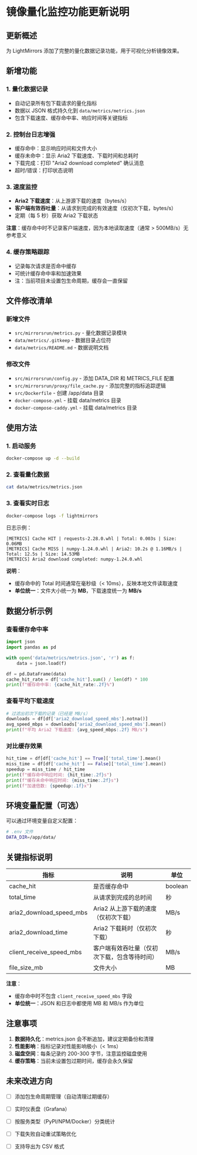 # 镜像量化监控功能更新说明

## 更新概述

为 LightMirrors 添加了完整的量化数据记录功能，用于可视化分析镜像效果。

## 新增功能

### 1. 量化数据记录
- 自动记录所有包下载请求的量化指标
- 数据以 JSON 格式持久化到 `data/metrics/metrics.json`
- 包含下载速度、缓存命中率、响应时间等关键指标

### 2. 控制台日志增强
- 缓存命中：显示响应时间和文件大小
- 缓存未命中：显示 Aria2 下载速度、下载时间和总耗时
- 下载完成：打印 "Aria2 download completed" 确认消息
- 超时/错误：打印状态说明

### 3. 速度监控
- **Aria2 下载速度**：从上游源下载的速度（bytes/s）
- **客户端有效吞吐量**：从请求到完成的有效速度（仅初次下载，bytes/s）
- 定期（每 5 秒）获取 Aria2 下载状态

**注意**：缓存命中时不记录客户端速度，因为本地读取速度（通常 > 500MB/s）无参考意义

### 4. 缓存策略跟踪
- 记录每次请求是否命中缓存
- 可统计缓存命中率和加速效果
- 注：当前项目未设置包生命周期，缓存会一直保留

## 文件修改清单

### 新增文件
- `src/mirrorsrun/metrics.py` - 量化数据记录模块
- `data/metrics/.gitkeep` - 数据目录占位符
- `data/metrics/README.md` - 数据说明文档

### 修改文件
- `src/mirrorsrun/config.py` - 添加 DATA_DIR 和 METRICS_FILE 配置
- `src/mirrorsrun/proxy/file_cache.py` - 添加完整的指标追踪逻辑
- `src/Dockerfile` - 创建 /app/data 目录
- `docker-compose.yml` - 挂载 data/metrics 目录
- `docker-compose-caddy.yml` - 挂载 data/metrics 目录

## 使用方法

### 1. 启动服务
```bash
docker-compose up -d --build
```

### 2. 查看量化数据
```bash
cat data/metrics/metrics.json
```

### 3. 查看实时日志
```bash
docker-compose logs -f lightmirrors
```

日志示例：
```
[METRICS] Cache HIT | requests-2.28.0.whl | Total: 0.003s | Size: 0.06MB
[METRICS] Cache MISS | numpy-1.24.0.whl | Aria2: 10.2s @ 1.16MB/s | Total: 12.5s | Size: 14.53MB
[METRICS] Aria2 download completed: numpy-1.24.0.whl
```

**说明**：
- 缓存命中的 Total 时间通常在毫秒级（< 10ms），反映本地文件读取速度
- **单位统一**：文件大小统一为 **MB**，下载速度统一为 **MB/s**

## 数据分析示例

### 查看缓存命中率
```python
import json
import pandas as pd

with open('data/metrics/metrics.json', 'r') as f:
    data = json.load(f)

df = pd.DataFrame(data)
cache_hit_rate = df['cache_hit'].sum() / len(df) * 100
print(f"缓存命中率: {cache_hit_rate:.2f}%")
```

### 查看平均下载速度
```python
# 过滤出初次下载的记录（已经是 MB/s）
downloads = df[df['aria2_download_speed_mbs'].notna()]
avg_speed_mbps = downloads['aria2_download_speed_mbs'].mean()
print(f"平均 Aria2 下载速度: {avg_speed_mbps:.2f} MB/s")
```

### 对比缓存效果
```python
hit_time = df[df['cache_hit'] == True]['total_time'].mean()
miss_time = df[df['cache_hit'] == False]['total_time'].mean()
speedup = miss_time / hit_time
print(f"缓存命中响应时间: {hit_time:.2f}s")
print(f"缓存未命中响应时间: {miss_time:.2f}s")
print(f"加速倍数: {speedup:.1f}x")
```

## 环境变量配置（可选）

可以通过环境变量自定义配置：

```bash
# .env 文件
DATA_DIR=/app/data/
```

## 关键指标说明

| 指标 | 说明 | 单位 |
|------|------|------|
| cache_hit | 是否缓存命中 | boolean |
| total_time | 从请求到完成的总时间 | 秒 |
| aria2_download_speed_mbs | Aria2 从上游下载的速度（仅初次下载） | MB/s |
| aria2_download_time | Aria2 下载耗时（仅初次下载） | 秒 |
| client_receive_speed_mbs | 客户端有效吞吐量（仅初次下载，包含等待时间） | MB/s |
| file_size_mb | 文件大小 | MB |

**注意**：
- 缓存命中时不包含 `client_receive_speed_mbs` 字段
- **单位统一**：JSON 和日志中都使用 MB 和 MB/s 作为单位

## 注意事项

1. **数据持久化**：metrics.json 会不断追加，建议定期备份和清理
2. **性能影响**：指标记录对性能影响极小（< 1ms）
3. **磁盘空间**：每条记录约 200-300 字节，注意监控磁盘使用
4. **缓存策略**：当前未设置包过期时间，缓存会永久保留

## 未来改进方向

- [ ] 添加包生命周期管理（自动清理过期缓存）
- [ ] 实时仪表盘（Grafana）
- [ ] 按服务类型（PyPI/NPM/Docker）分类统计
- [ ] 下载失败自动重试策略优化
- [ ] 支持导出为 CSV 格式

